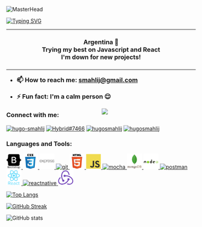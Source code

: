 ![MasterHead](https://s3-ap-southeast-2.amazonaws.com/ish-oncourse-scc/a8578396-462f-4f53-a11b-b5754ca8135e)

[![Typing SVG](https://readme-typing-svg.demolab.com?font=Fira+Code&size=28&pause=1000&center=true&vCenter=true&multiline=true&width=850&height=100&lines=Hello+%F0%9F%91%8B;I'm+Hugo+;Full+Stack+MERN+%2F+Front+%26+Backend+Developer)](https://git.io/typing-svg)

---
<h3 align="center">Argentina 📌 <br/> Trying my best on Javascript and React <br/> I'm down for new projects!<h3>

---
- 📫 How to reach me: **smahlij@gmail.com**

- ⚡ Fun fact: **I'm a calm person 😌**

<img align="right" width="250" src="https://media4.giphy.com/media/iIqmM5tTjmpOB9mpbn/giphy.gif?cid=ecf05e47zby2tux081jmqneobzj0k8ydub0k4uisryxnjxoo&rid=giphy.gif&ct=g" frameBorder="0" class="giphy-embed" allowFullScreen></img>
  
<h3 align="left">Connect with me:</h3>
<p align="left">
<a href="https://linkedin.com/in/hugo-smahlij" target="blank"><img align="center" src="https://raw.githubusercontent.com/rahuldkjain/github-profile-readme-generator/master/src/images/icons/Social/linked-in-alt.svg" alt="hugo-smahlij" height="30" width="40" /></a>
<a href="https://discord.gg/Hybrid#7466" target="blank"><img align="center" src="https://raw.githubusercontent.com/rahuldkjain/github-profile-readme-generator/master/src/images/icons/Social/discord.svg" alt="Hybrid#7466" height="30" width="40" /></a>
<a href="https://instagram.com/hugosmahlij" target="blank"><img align="center" src="https://raw.githubusercontent.com/rahuldkjain/github-profile-readme-generator/master/src/images/icons/Social/instagram.svg" alt="hugosmahlij" height="30" width="40" /></a>
<a href="https://twitter.com/hugosmahlij" target="blank"><img align="center" src="https://raw.githubusercontent.com/rahuldkjain/github-profile-readme-generator/master/src/images/icons/Social/twitter.svg" alt="hugosmahlij" height="30" width="40" /></a>
</p>
  
<h3 align="left">Languages and Tools:</h3>

<p align="left"> <a href="https://getbootstrap.com" target="_blank" rel="noreferrer"> <img src="https://raw.githubusercontent.com/devicons/devicon/master/icons/bootstrap/bootstrap-plain-wordmark.svg" alt="bootstrap" width="40" height="40"/> </a> <a href="https://www.w3schools.com/css/" target="_blank" rel="noreferrer"> <img src="https://raw.githubusercontent.com/devicons/devicon/master/icons/css3/css3-original-wordmark.svg" alt="css3" width="40" height="40"/> </a> <a href="https://expressjs.com" target="_blank" rel="noreferrer"> <img src="https://raw.githubusercontent.com/devicons/devicon/master/icons/express/express-original-wordmark.svg" alt="express" width="40" height="40"/> </a> <a href="https://git-scm.com/" target="_blank" rel="noreferrer"> <img src="https://www.vectorlogo.zone/logos/git-scm/git-scm-icon.svg" alt="git" width="40" height="40"/> </a> <a href="https://www.w3.org/html/" target="_blank" rel="noreferrer"> <img src="https://raw.githubusercontent.com/devicons/devicon/master/icons/html5/html5-original-wordmark.svg" alt="html5" width="40" height="40"/> </a> <a href="https://developer.mozilla.org/en-US/docs/Web/JavaScript" target="_blank" rel="noreferrer"> <img src="https://raw.githubusercontent.com/devicons/devicon/master/icons/javascript/javascript-original.svg" alt="javascript" width="40" height="40"/> </a> <a href="https://mochajs.org" target="_blank" rel="noreferrer"> <img src="https://www.vectorlogo.zone/logos/mochajs/mochajs-icon.svg" alt="mocha" width="40" height="40"/> </a> <a href="https://www.mongodb.com/" target="_blank" rel="noreferrer"> <img src="https://raw.githubusercontent.com/devicons/devicon/master/icons/mongodb/mongodb-original-wordmark.svg" alt="mongodb" width="40" height="40"/> </a> <a href="https://nodejs.org" target="_blank" rel="noreferrer"> <img src="https://raw.githubusercontent.com/devicons/devicon/master/icons/nodejs/nodejs-original-wordmark.svg" alt="nodejs" width="40" height="40"/> </a> <a href="https://postman.com" target="_blank" rel="noreferrer"> <img src="https://www.vectorlogo.zone/logos/getpostman/getpostman-icon.svg" alt="postman" width="40" height="40"/> </a> <a href="https://reactjs.org/" target="_blank" rel="noreferrer"> <img src="https://raw.githubusercontent.com/devicons/devicon/master/icons/react/react-original-wordmark.svg" alt="react" width="40" height="40"/> </a> <a href="https://reactnative.dev/" target="_blank" rel="noreferrer"> <img src="https://reactnative.dev/img/header_logo.svg" alt="reactnative" width="40" height="40"/> </a> <a href="https://redux.js.org" target="_blank" rel="noreferrer"> <img src="https://raw.githubusercontent.com/devicons/devicon/master/icons/redux/redux-original.svg" alt="redux" width="40" height="40"/> </a></p>

[![Top Langs](https://github-readme-stats.vercel.app/api/top-langs/?username=hugosmahlij&layout=compact&theme=bear)](https://github.com/RocioDuarteBazan/github-readme-stats)
  
[![GitHub Streak](https://streak-stats.demolab.com?user=hugosmahlij&theme=bear&date_format=j%2Fn%5B%2FY%5D&mode=weekly)](https://git.io/streak-stats)

![GitHub stats](https://github-readme-stats.vercel.app/api?username=hugosmahlij&show_icons=true&theme=bear)
